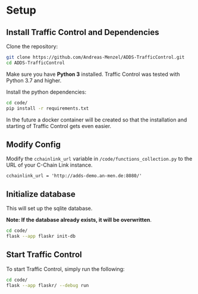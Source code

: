 # Setup

## Install Traffic Control and Dependencies

Clone the repository:

```bash
git clone https://github.com/Andreas-Menzel/ADDS-TrafficControl.git
cd ADDS-TrafficControl
```

Make sure you have **Python 3** installed. Traffic Control was tested with
Python 3.7 and higher.

Install the python dependencies:

```bash
cd code/
pip install -r requirements.txt
```

In the future a docker container will be created so that the installation and
starting of Traffic Control gets even easier.

## Modify Config

Modify the `cchainlink_url` variable in `/code/functions_collection.py` to the
URL of your C-Chain Link instance.

```
cchainlink_url = 'http://adds-demo.an-men.de:8080/'
```

## Initialize database

This will set up the sqlite database.

**Note: If the database already exists, it will be overwritten**.

```bash
cd code/
flask --app flaskr init-db
```

## Start Traffic Control

To start Traffic Control, simply run the following:

```bash
cd code/
flask --app flaskr/ --debug run
```
